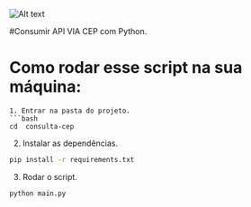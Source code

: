 
![Alt text](https://www.pilotomaster.com.br/pi/topo-readme2-php.jpg)

#Consumir API VIA CEP com Python.

# Como rodar esse script na sua máquina:
```
1. Entrar na pasta do projeto.
```bash
cd  consulta-cep
```
2. Instalar as dependências.
```bash
pip install -r requirements.txt
```
3. Rodar o script.
```bash
python main.py
```
